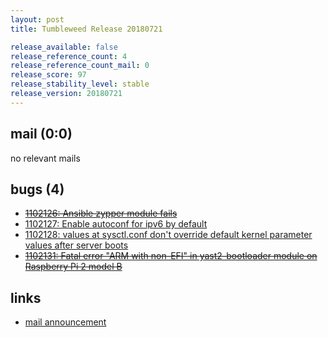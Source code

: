 ```yaml
---
layout: post
title: Tumbleweed Release 20180721

release_available: false
release_reference_count: 4
release_reference_count_mail: 0
release_score: 97
release_stability_level: stable
release_version: 20180721
---
```


## mail (0:0)

no relevant mails

## bugs (4)

<!--more-->

- ~~[1102126: Ansible zypper module fails](https://bugzilla.opensuse.org/show_bug.cgi?id=1102126)~~
- [1102127: Enable autoconf for ipv6 by default](https://bugzilla.opensuse.org/show_bug.cgi?id=1102127)
- [1102128: values at sysctl.conf don't override default kernel parameter values after server boots](https://bugzilla.opensuse.org/show_bug.cgi?id=1102128)
- ~~[1102131: Fatal error "ARM with non-EFI" in yast2-bootloader module on Raspberry Pi 2 model B](https://bugzilla.opensuse.org/show_bug.cgi?id=1102131)~~



## links

- [mail announcement](https://lists.opensuse.org/opensuse-factory/2018-07/msg00162.html)
